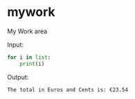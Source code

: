 # mywork

My Work area

Input:
```python
for i in list:
    print(i)
```
Output:
```
The total in Euros and Cents is: €23.54
```